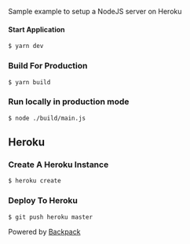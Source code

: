 Sample example to setup a NodeJS server on Heroku

#### Start Application

    $ yarn dev

### Build For Production

    $ yarn build

### Run locally in production mode

    $ node ./build/main.js

## Heroku

### Create A Heroku Instance

    $ heroku create

### Deploy To Heroku

    $ git push heroku master

Powered by [Backpack](https://github.com/jaredpalmer/backpack)
